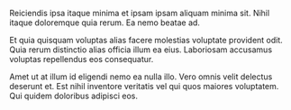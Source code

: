 Reiciendis ipsa itaque minima et ipsam ipsam aliquam minima sit. Nihil itaque doloremque quia rerum. Ea nemo beatae ad.
 Et quia quisquam voluptas alias facere molestias voluptate provident odit. Quia rerum distinctio alias officia illum ea eius. Laboriosam accusamus voluptas repellendus eos consequatur.
 Amet ut at illum id eligendi nemo ea nulla illo. Vero omnis velit delectus deserunt et. Est nihil inventore veritatis vel qui quos maiores voluptatem. Qui quidem doloribus adipisci eos.